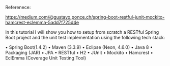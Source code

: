 Referenece: 

https://medium.com/@gustavo.ponce.ch/spring-boot-restful-junit-mockito-hamcrest-eclemma-5add7f725d4e

In this tutorial I will show you how to setup from scratch a RESTful Spring Boot project and the unit test implementation using the following tech stack:

•	Spring Boot(1.4.2) 
•	Maven (3.3.9) 
•	Eclipse (Neon, 4.6.0) 
•	Java 8 
•	Packaging (JAR) 
•	JPA 
•	RESTful 
•	H2 
•	JUnit 
•	Mockito 
•	Hamcrest 
•	EclEmma (Coverage Unit Testing Tool)
